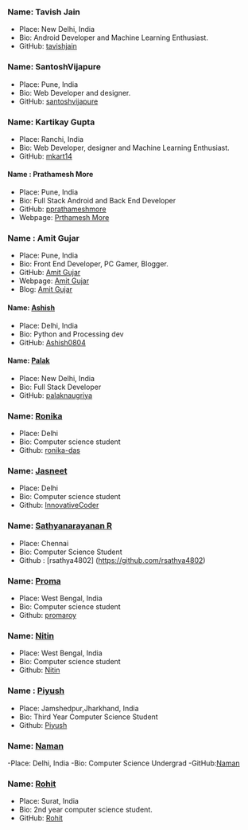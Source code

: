 ### Name: Tavish Jain
 - Place: New Delhi, India
 - Bio: Android Developer and Machine Learning Enthusiast.
 - GitHub: [tavishjain](https://github.com/tavishjain)
 
 ### Name: SantoshVijapure
 - Place: Pune, India
 - Bio: Web Developer and designer.
 - GitHub: [santoshvijapure](https://github.com/santoshvijapure)

### Name: Kartikay Gupta
 - Place: Ranchi, India
 - Bio: Web Developer, designer and Machine Learning Enthusiast.
 - GitHub: [mkart14](https://github.com/mkart14)

#### Name : Prathamesh More
- Place: Pune, India
- Bio: Full Stack Android and Back End Developer
- GitHub: [pprathameshmore](https://github.com/pprathamesh)
- Webpage: [Prthamesh More](https://pprathameshmore.github.io)

### Name : Amit Gujar
- Place: Pune, India
- Bio: Front End Developer, PC Gamer, Blogger.
- GitHub: [Amit Gujar](https://github.com/AmitGujar)
- Webpage: [Amit Gujar](https://amitgujar.github.io/)
- Blog: [Amit Gujar](https://medium.com/@amitgujar19)

#### Name: [Ashish](https://github.com/Ashish0804)
- Place: Delhi, India
- Bio: Python and Processing dev
- GitHub: [Ashish0804](https://github.com/Ashish0804)

#### Name: [Palak](https://github.com/palaknaugriya)
- Place: New Delhi, India
- Bio: Full Stack Developer
- GitHub: [palaknaugriya](https://github.com/palaknaugriya)

### Name: [Ronika](https://github.com/ronika-das)
- Place: Delhi
- Bio: Computer science student
- Github: [ronika-das](https://github.com/ronika-das)

### Name: [Jasneet](https://github.com/InnovativeCoder)
- Place: Delhi
- Bio: Computer science student
- Github: [InnovativeCoder](https://github.com/InnovativeCoder)

### Name: [Sathyanarayanan R](https://github.com/rsathya4802)
- Place: Chennai
- Bio: Computer Science Student
- Github : [rsathya4802] (https://github.com/rsathya4802)

### Name: [Proma](https://github.com/promaroy)
- Place: West Bengal, India
- Bio: Computer science student
- Github: [promaroy](https://github.com/promaroy)

### Name: [Nitin](https://github.com/nitinsultania)
- Place: West Bengal, India
- Bio: Computer science student
- Github: [Nitin](https://github.com/nitinsultania)

### Name : [Piyush](https://github.com/piyush072)
- Place: Jamshedpur,Jharkhand, India
- Bio: Third Year Computer Science Student
- Github: [Piyush](https://github.com/piyush072)

### Name: [Naman](https://github.com/njain-01)
-Place: Delhi, India
-Bio: Computer Science Undergrad
-GitHub:[Naman](https://github.com/njain-01)

### Name: [Rohit](https://github.com/rohitbakoliya)
 - Place: Surat, India
 - Bio: 2nd year computer science student.
 - GitHub: [Rohit](https://github.com/rohitbakoliya)
